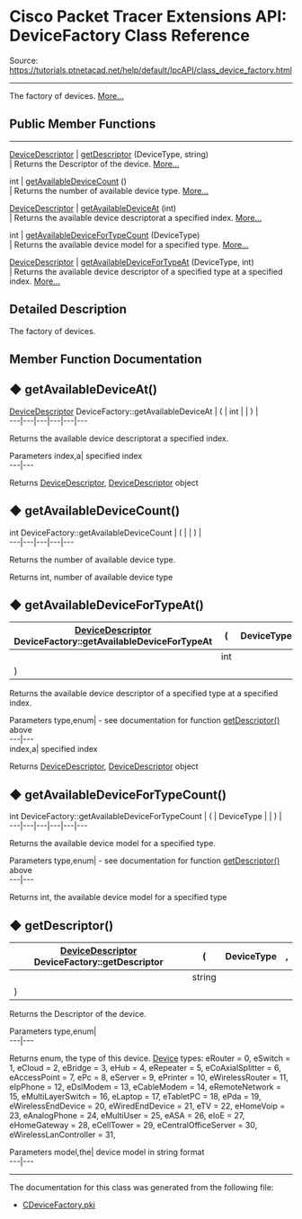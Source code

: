 # Cisco Packet Tracer Extensions API: DeviceFactory Class Reference

Source: https://tutorials.ptnetacad.net/help/default/IpcAPI/class_device_factory.html

---

The factory of devices. [More...](class_device_factory.html#details)

##  Public Member Functions  
  
---  
[DeviceDescriptor](class_device_descriptor.html) | [getDescriptor](class_device_factory.html#a1f5be4900746ad5cadb8e6313f91127f) (DeviceType, string)  
| Returns the Descriptor of the device. [More...](class_device_factory.html#a1f5be4900746ad5cadb8e6313f91127f)  
  
int | [getAvailableDeviceCount](class_device_factory.html#aa5faa3c22bd40a80f3c052cb39b74126) ()  
| Returns the number of available device type. [More...](class_device_factory.html#aa5faa3c22bd40a80f3c052cb39b74126)  
  
[DeviceDescriptor](class_device_descriptor.html) | [getAvailableDeviceAt](class_device_factory.html#a4bf9ee0a69837cf4cf10deea2fe19989) (int)  
| Returns the available device descriptorat a specified index. [More...](class_device_factory.html#a4bf9ee0a69837cf4cf10deea2fe19989)  
  
int | [getAvailableDeviceForTypeCount](class_device_factory.html#a6045143f2f6fb820be9739dbdcafad29) (DeviceType)  
| Returns the available device model for a specified type. [More...](class_device_factory.html#a6045143f2f6fb820be9739dbdcafad29)  
  
[DeviceDescriptor](class_device_descriptor.html) | [getAvailableDeviceForTypeAt](class_device_factory.html#a948e7af8b4f09075777527c8320bdab4) (DeviceType, int)  
| Returns the available device descriptor of a specified type at a specified index. [More...](class_device_factory.html#a948e7af8b4f09075777527c8320bdab4)  
  
  
## Detailed Description

The factory of devices. 

## Member Function Documentation

## ◆ getAvailableDeviceAt()

[DeviceDescriptor](class_device_descriptor.html) DeviceFactory::getAvailableDeviceAt  | ( | int  | | ) |   
---|---|---|---|---|---  
  
Returns the available device descriptorat a specified index. 

Parameters
     index,a| specified index  
---|---  
  
Returns
    [DeviceDescriptor](class_device_descriptor.html "Descriptor for a device."), [DeviceDescriptor](class_device_descriptor.html "Descriptor for a device.") object 

## ◆ getAvailableDeviceCount()

int DeviceFactory::getAvailableDeviceCount  | ( | | ) |   
---|---|---|---|---  
  
Returns the number of available device type. 

Returns
    int, number of available device type 

## ◆ getAvailableDeviceForTypeAt()

[DeviceDescriptor](class_device_descriptor.html) DeviceFactory::getAvailableDeviceForTypeAt  | ( | DeviceType  | ,   
---|---|---|---  
|  | int  |   
| ) | |   
  
Returns the available device descriptor of a specified type at a specified index. 

Parameters
     type,enum<DeviceType>| \- see documentation for function [getDescriptor()](class_device_factory.html#a1f5be4900746ad5cadb8e6313f91127f "Returns the Descriptor of the device.") above  
---|---  
index,a| specified index  
  
Returns
    [DeviceDescriptor](class_device_descriptor.html "Descriptor for a device."), [DeviceDescriptor](class_device_descriptor.html "Descriptor for a device.") object 

## ◆ getAvailableDeviceForTypeCount()

int DeviceFactory::getAvailableDeviceForTypeCount  | ( | DeviceType  | | ) |   
---|---|---|---|---|---  
  
Returns the available device model for a specified type. 

Parameters
     type,enum<DeviceType>| \- see documentation for function [getDescriptor()](class_device_factory.html#a1f5be4900746ad5cadb8e6313f91127f "Returns the Descriptor of the device.") above  
---|---  
  
Returns
    int, the available device model for a specified type 

## ◆ getDescriptor()

[DeviceDescriptor](class_device_descriptor.html) DeviceFactory::getDescriptor  | ( | DeviceType  | ,   
---|---|---|---  
|  | string  |   
| ) | |   
  
Returns the Descriptor of the device. 

Parameters
     type,enum<DeviceType>|   
---|---  
  
Returns
    enum<DeviceType>, the type of this device. [Device](class_device.html "Device is the base class for all device objects.") types: eRouter = 0, eSwitch = 1, eCloud = 2, eBridge = 3, eHub = 4, eRepeater = 5, eCoAxialSplitter = 6, eAccessPoint = 7, ePc = 8, eServer = 9, ePrinter = 10, eWirelessRouter = 11, eIpPhone = 12, eDslModem = 13, eCableModem = 14, eRemoteNetwork = 15, eMultiLayerSwitch = 16, eLaptop = 17, eTabletPC = 18, ePda = 19, eWirelessEndDevice = 20, eWiredEndDevice = 21, eTV = 22, eHomeVoip = 23, eAnalogPhone = 24, eMultiUser = 25, eASA = 26, eIoE = 27, eHomeGateway = 28, eCellTower = 29, eCentralOfficeServer = 30, eWirelessLanController = 31,

Parameters
     model,the| device model in string format   
---|---  
  
* * *

The documentation for this class was generated from the following file:

  * [CDeviceFactory.pki](_c_device_factory_8pki.html)


